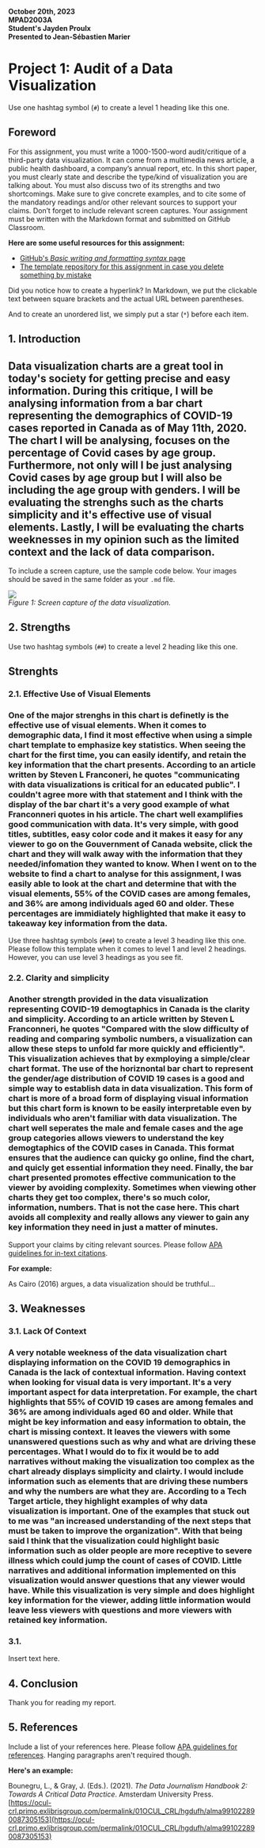 **October 20th, 2023**<br>
**MPAD2003A**<br>
**Student's Jayden Proulx**<br>
**Presented to Jean-Sébastien Marier**<br>

# Project 1: Audit of a Data Visualization

Use one hashtag symbol (`#`) to create a level 1 heading like this one.

## Foreword

For this assignment, you must write a 1000-1500-word audit/critique of a third-party data visualization. It can come from a multimedia news article, a public health dashboard, a company’s annual report, etc. In this short paper, you must clearly state and describe the type/kind of visualization you are talking about. You must also discuss two of its strengths and two shortcomings. Make sure to give concrete examples, and to cite some of the mandatory readings and/or other relevant sources to support your claims. Don’t forget to include relevant screen captures. Your assignment must be written with the Markdown format and submitted on GitHub Classroom.

**Here are some useful resources for this assignment:**

* [GitHub's *Basic writing and formatting syntax* page](https://docs.github.com/en/github/writing-on-github/getting-started-with-writing-and-formatting-on-github/basic-writing-and-formatting-syntax)
* [The template repository for this assignment in case you delete something by mistake](https://github.com/jsmarier/Template-for-the-Audit-of-a-Data-Visualization)

Did you notice how to create a hyperlink? In Markdown, we put the clickable text between square brackets and the actual URL between parentheses.

And to create an unordered list, we simply put a star (`*`) before each item.

## 1. Introduction

## Data visualization charts are a great tool in today's society for getting precise and easy information. During this critique, I will be analysing information from a bar chart representing the demographics of COVID-19 cases reported in Canada as of May 11th, 2020. The chart I will be analysing, focuses on the percentage of Covid cases by age group. Furthermore, not only will I be just analysing Covid cases by age group but I will also be including the age group with genders. I will be evaluating the strenghs such as the charts simplicity and it's effective use of visual elements. Lastly, I will be evaluating the charts weeknesses in my opinion such as the limited context and the lack of data comparison.  

To include a screen capture, use the sample code below. Your images should be saved in the same folder as your `.md` file.

![](data-viz-screen-capture.png)<br>
*Figure 1: Screen capture of the data visualization.*

## 2. Strengths

Use two hashtag symbols (`##`) to create a level 2 heading like this one.
## Strenghts

### 2.1. Effective Use of Visual Elements
### One of the major strenghs in this chart is definetly is the effective use of visual elements. When it comes to demographic data, I find it most effective when using a simple chart template to emphasize key statistics. When seeing the chart for the first time, you can easily identify, and retain the key information that the chart presents. According to an article written by Steven L Franconeri, he quotes "communicating with data visualizations is critical for an educated public". I couldn't agree more with that statement and I think with the display of the bar chart it's a very good example of what Franconneri quotes in his article. The chart well examplifies good communication with data. It's very simple, with good titles, subtitles, easy color code and it makes it easy for any viewer to go on the Gouvernment of Canada website, click the chart and they will walk away with the information that they needed/infomation they wanted to know. When I went on to the website to find a chart to analyse for this assignment, I was easily able to look at the chart and determine that with the visual elements, 55% of the COVID cases are among females, and 36% are among individuals aged 60 and older. These percentages are immidiately highlighted that make it easy to takeaway key information from the data. 
Use three hashtag symbols (`###`) to create a level 3 heading like this one. Please follow this template when it comes to level 1 and level 2 headings. However, you can use level 3 headings as you see fit.

### 2.2. Clarity and simplicity

### Another strength provided in the data visualization representing COVID-19 demogtaphics in Canada is the clarity and simplicity. According to an article written by Steven L Franconneri, he quotes "Compared with the slow difficulty of reading and comparing symbolic numbers, a visualization can allow these steps to unfold far more quickly and efficiently". This visualization achieves that by exmploying a simple/clear chart format. The use of the horiznontal bar chart to represent the gender/age distribution  of COVID 19 cases is a good and simple way to establish data in data visualization. This form of chart is more of a broad form of displaying visual information but this chart form is known to be easily interpretable even by individuals who aren't familiar with data visualization. The chart well seperates the male and female cases and the age group categories allows viewers to understand the key demogtaphics of the COVID cases in Canada. This format ensures that the audience can quicky go online, find the chart, and quicly get essential information they need. Finally, the bar chart presented promotes effective communication to the viewer by avoiding complexity. Sometimes when viewing other charts they get too complex, there's so much color, information, numbers. That is not the case here. This chart avoids all complexity and really allows any viewer to gain any key information they need in just a matter of minutes. 

Support your claims by citing relevant sources. Please follow [APA guidelines for in-text citations](https://apastyle.apa.org/style-grammar-guidelines/citations).

**For example:**

As Cairo (2016) argues, a data visualization should be truthful...

## 3. Weaknesses

### 3.1. Lack Of Context

### A very notable weekness of the data visualization chart displaying information on the COVID 19 demographics in Canada is the lack of contextual information. Having context when looking for visual data is very important. It's a very important aspect for data interpretation. For example, the chart highlights that 55% of COVID 19 cases are among females and 36% are among individuals aged 60 and older. While that might be key information and easy information to obtain, the chart is missing context. It leaves the viewers with some unanswered questions such as why and what are driving these percentages. What I would do to fix it would be to add narratives without making the visualization too complex as the chart already displays simplicity and clairty. I would include information such as elements that are driving these numbers and why the numbers are what they are. According to a Tech Target article, they highlight examples of why data visualization is important. One of the examples that stuck out to me was "an increased understanding of the next steps that must be taken to improve the organization". With that being said I think that the visualization could highlight basic information such as older people are more receptive to severe illness which could jump the count of cases of COVID. Little narratives and additional information implemented on this visualization would answer questions that any viewer would have. While this visualization is very simple and does highlight key information for the viewer, adding little information would leave less viewers with questions and more viewers with retained key information.

### 3.1. 

Insert text here.

## 4. Conclusion

Thank you for reading my report.

## 5. References

Include a list of your references here. Please follow [APA guidelines for references](https://apastyle.apa.org/style-grammar-guidelines/references). Hanging paragraphs aren't required though.

**Here's an example:**

Bounegru, L., & Gray, J. (Eds.). (2021). *The Data Journalism Handbook 2: Towards A Critical Data Practice*. Amsterdam University Press. [https://ocul-crl.primo.exlibrisgroup.com/permalink/01OCUL_CRL/hgdufh/alma991022890087305153](https://ocul-crl.primo.exlibrisgroup.com/permalink/01OCUL_CRL/hgdufh/alma991022890087305153)
